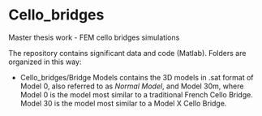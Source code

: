 # Cello_bridges
Master thesis work - FEM cello bridges simulations

The repository contains significant data and code (Matlab).
Folders are organized in this way:
* Cello_bridges/Bridge Models contains the 3D models in .sat format of Model 0, 
also referred to as _Normal Model_, and Model 30m, where Model 0 is the model most similar to a 
traditional French Cello Bridge. Model 30 is the model most similar to a Model X Cello Bridge.
